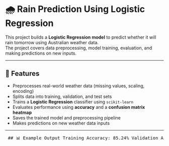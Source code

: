 # 🌧️ Rain Prediction Using Logistic Regression

This project builds a **Logistic Regression model** to predict whether it will rain tomorrow using Australian weather data.  
The project covers data preprocessing, model training, evaluation, and making predictions on new inputs.

---

## 🚀 Features

- Preprocesses real-world weather data (missing values, scaling, encoding)
- Splits data into training, validation, and test sets
- Trains a **Logistic Regression** classifier using `scikit-learn`
- Evaluates performance using **accuracy** and a **confusion matrix heatmap**
- Saves the trained model and preprocessing pipeline
- Makes predictions on new weather data inputs

---

<pre> ## 📊 Example Output Training Accuracy: 85.24% Validation Accuracy: 83.12% Test Accuracy: 82.75% Example confusion matrix (visual): [ Heatmap Plot Shown ] Example single input prediction: ('Yes', 0.67) </pre>
